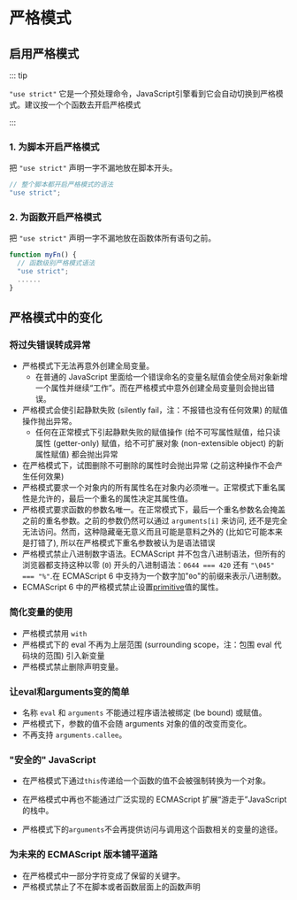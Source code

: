 # 严格模式

## 启用严格模式

::: tip

`"use strict"` 它是一个预处理命令，JavaScript引擎看到它会自动切换到严格模式。建议按一个个函数去开启严格模式

:::

### 1. 为脚本开启严格模式

把 `"use strict"` 声明一字不漏地放在脚本开头。

```js
// 整个脚本都开启严格模式的语法
"use strict";
```

### 2. 为函数开启严格模式

把 `"use strict"` 声明一字不漏地放在函数体所有语句之前。

```js
function myFn() {
  // 函数级别严格模式语法
  "use strict";
  ......
}
```



## 严格模式中的变化

### 将过失错误转成异常

- 严格模式下无法再意外创建全局变量。
  - 在普通的 JavaScript 里面给一个错误命名的变量名赋值会使全局对象新增一个属性并继续“工作”。而在严格模式中意外创建全局变量则会抛出错误。
- 严格模式会使引起静默失败 (silently fail，注：不报错也没有任何效果) 的赋值操作抛出异常。
  - 任何在正常模式下引起静默失败的赋值操作 (给不可写属性赋值，给只读属性 (getter-only) 赋值，给不可扩展对象 (non-extensible object) 的新属性赋值) 都会抛出异常
- 在严格模式下，试图删除不可删除的属性时会抛出异常 (之前这种操作不会产生任何效果)
- 严格模式要求一个对象内的所有属性名在对象内必须唯一。正常模式下重名属性是允许的，最后一个重名的属性决定其属性值。
- 严格模式要求函数的参数名唯一。在正常模式下，最后一个重名参数名会掩盖之前的重名参数。之前的参数仍然可以通过 `arguments[i]` 来访问, 还不是完全无法访问。然而，这种隐藏毫无意义而且可能是意料之外的 (比如它可能本来是打错了), 所以在严格模式下重名参数被认为是语法错误
- 严格模式禁止八进制数字语法。ECMAScript 并不包含八进制语法，但所有的浏览器都支持这种以零 (`0`) 开头的八进制语法：`0644 === 420` 还有 `"\045" === "%"`.在 ECMAScript 6 中支持为一个数字加"`0`o"的前缀来表示八进制数。
- ECMAScript 6 中的严格模式禁止设置[primitive](https://developer.mozilla.org/zh-CN/docs/Glossary/Primitive)值的属性。

### 简化变量的使用

- 严格模式禁用 `with`
- 严格模式下的 eval 不再为上层范围 (surrounding scope，注：包围 eval 代码块的范围) 引入新变量
- 严格模式禁止删除声明变量。

### 让eval和arguments变的简单

- 名称 `eval` 和 `arguments` 不能通过程序语法被绑定 (be bound) 或赋值。
- 严格模式下，参数的值不会随 arguments 对象的值的改变而变化。
- 不再支持 `arguments.callee`。

### "安全的" JavaScript

- 在严格模式下通过`this`传递给一个函数的值不会被强制转换为一个对象。

- 在严格模式中再也不能通过广泛实现的 ECMAScript 扩展“游走于”JavaScript 的栈中。
- 严格模式下的`arguments`不会再提供访问与调用这个函数相关的变量的途径。

### 为未来的 ECMAScript 版本铺平道路

- 在严格模式中一部分字符变成了保留的关键字。
- 严格模式禁止了不在脚本或者函数层面上的函数声明



